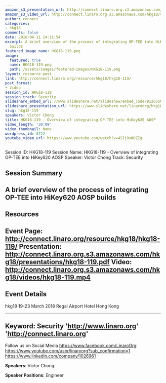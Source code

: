 ```yaml
---
amazon_s3_presentation_url: http://connect.linaro.org.s3.amazonaws.com/hkg18/presentations/hkg18-119.pdf
amazon_s3_video_url: http://connect.linaro.org.s3.amazonaws.com/hkg18/videos/hkg18-119.mp4
author: connect
categories:
- hkg18
comments: false
date: 2018-04-11 14:11:54
excerpt: A brief overview of the process of integrating OP-TEE into HiKey620 AOSP
  builds
featured_image_name: HKG18-119.png
image:
  featured: true
  name: HKG18-119.png
  path: /assets/images/featured-images/HKG18-119.png
layout: resource-post
link: http://connect.linaro.org/resource/hkg18/hkg18-119/
post_format:
- Video
session_id: HKG18-119
session_track: Security
slideshare_embed_url: //www.slideshare.net/slideshow/embed_code/91265509
slideshare_presentation_url: https://www.slideshare.net/linaroorg/hkg18119-overview-of-integrating-optee-into-hikey620-aosp
slug: hkg18-119
speakers: Victor Chong
title: HKG18-119 - Overview of integrating OP-TEE into HiKey620 AOSP
video_length: '30:09'
video_thumbnail: None
wordpress_id: 8722
youtube_video_url: https://www.youtube.com/watch?v=4Slj0xNDZIg
---
```


Session ID: HKG18-119
Session Name: HKG18-119 - Overview of integrating OP-TEE into HiKey620 AOSP
Speaker: Victor Chong
Track: Security


## Session Summary
A brief overview of the process of integrating OP-TEE into HiKey620 AOSP builds
---------------------------------------------------
## Resources
Event Page: http://connect.linaro.org/resource/hkg18/hkg18-119/
Presentation: http://connect.linaro.org.s3.amazonaws.com/hkg18/presentations/hkg18-119.pdf
Video: http://connect.linaro.org.s3.amazonaws.com/hkg18/videos/hkg18-119.mp4
 ---------------------------------------------------
## Event Details
hkg18
19-23 March 2018 
Regal Airport Hotel Hong Kong

---------------------------------------------------
Keyword: Security
'http://www.linaro.org'
'http://connect.linaro.org'
---------------------------------------------------
Follow us on Social Media
https://www.facebook.com/LinaroOrg
https://www.youtube.com/user/linaroorg?sub_confirmation=1
https://www.linkedin.com/company/1026961

**Speakers**: Victor Chong

**Speaker Positions**: Engineer